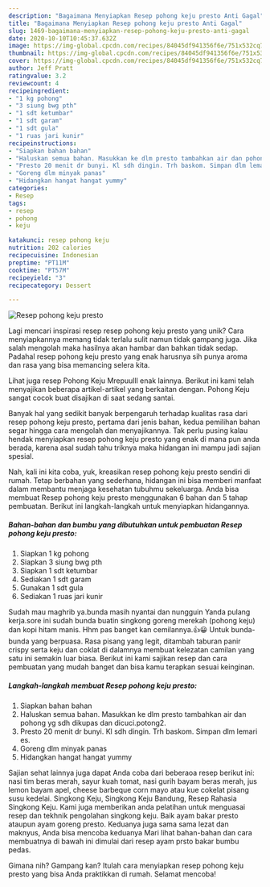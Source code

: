 ```yaml
---
description: "Bagaimana Menyiapkan Resep pohong keju presto Anti Gagal"
title: "Bagaimana Menyiapkan Resep pohong keju presto Anti Gagal"
slug: 1469-bagaimana-menyiapkan-resep-pohong-keju-presto-anti-gagal
date: 2020-10-10T10:45:37.632Z
image: https://img-global.cpcdn.com/recipes/84045df941356f6e/751x532cq70/resep-pohong-keju-presto-foto-resep-utama.jpg
thumbnail: https://img-global.cpcdn.com/recipes/84045df941356f6e/751x532cq70/resep-pohong-keju-presto-foto-resep-utama.jpg
cover: https://img-global.cpcdn.com/recipes/84045df941356f6e/751x532cq70/resep-pohong-keju-presto-foto-resep-utama.jpg
author: Jeff Pratt
ratingvalue: 3.2
reviewcount: 4
recipeingredient:
- "1 kg pohong"
- "3 siung bwg pth"
- "1 sdt ketumbar"
- "1 sdt garam"
- "1 sdt gula"
- "1 ruas jari kunir"
recipeinstructions:
- "Siapkan bahan bahan"
- "Haluskan semua bahan. Masukkan ke dlm presto tambahkan air dan pohong yg sdh dikupas dan dicuci.potong2."
- "Presto 20 menit dr bunyi. Kl sdh dingin. Trh baskom. Simpan dlm lemari es."
- "Goreng dlm minyak panas"
- "Hidangkan hangat hangat yummy"
categories:
- Resep
tags:
- resep
- pohong
- keju

katakunci: resep pohong keju 
nutrition: 202 calories
recipecuisine: Indonesian
preptime: "PT11M"
cooktime: "PT57M"
recipeyield: "3"
recipecategory: Dessert

---
```



![Resep pohong keju presto](https://img-global.cpcdn.com/recipes/84045df941356f6e/751x532cq70/resep-pohong-keju-presto-foto-resep-utama.jpg)

Lagi mencari inspirasi resep resep pohong keju presto yang unik? Cara menyiapkannya memang tidak terlalu sulit namun tidak gampang juga. Jika salah mengolah maka hasilnya akan hambar dan bahkan tidak sedap. Padahal resep pohong keju presto yang enak harusnya sih punya aroma dan rasa yang bisa memancing selera kita.

Lihat juga resep Pohong Keju Mrepuulll enak lainnya. Berikut ini kami telah menyajikan beberapa artikel-artikel yang berkaitan dengan. Pohong Keju sangat cocok buat disajikan di saat sedang santai.

Banyak hal yang sedikit banyak berpengaruh terhadap kualitas rasa dari resep pohong keju presto, pertama dari jenis bahan, kedua pemilihan bahan segar hingga cara mengolah dan menyajikannya. Tak perlu pusing kalau hendak menyiapkan resep pohong keju presto yang enak di mana pun anda berada, karena asal sudah tahu triknya maka hidangan ini mampu jadi sajian spesial.


Nah, kali ini kita coba, yuk, kreasikan resep pohong keju presto sendiri di rumah. Tetap berbahan yang sederhana, hidangan ini bisa memberi manfaat dalam membantu menjaga kesehatan tubuhmu sekeluarga. Anda bisa membuat Resep pohong keju presto menggunakan 6 bahan dan 5 tahap pembuatan. Berikut ini langkah-langkah untuk menyiapkan hidangannya.

<!--inarticleads1-->

##### Bahan-bahan dan bumbu yang dibutuhkan untuk pembuatan Resep pohong keju presto:

1. Siapkan 1 kg pohong
1. Siapkan 3 siung bwg pth
1. Siapkan 1 sdt ketumbar
1. Sediakan 1 sdt garam
1. Gunakan 1 sdt gula
1. Sediakan 1 ruas jari kunir


Sudah mau maghrib ya.bunda masih nyantai dan nungguin Yanda pulang kerja.sore ini sudah bunda buatin singkong goreng merekah (pohong keju) dan kopi hitam manis. Hhm pas banget kan cemilannya.👍😀 Untuk bunda-bunda yang berpuasa. Rasa pisang yang legit, ditambah taburan panir crispy serta keju dan coklat di dalamnya membuat kelezatan camilan yang satu ini semakin luar biasa. Berikut ini kami sajikan resep dan cara pembuatan yang mudah banget dan bisa kamu terapkan sesuai keinginan. 

<!--inarticleads2-->

##### Langkah-langkah membuat Resep pohong keju presto:

1. Siapkan bahan bahan
1. Haluskan semua bahan. Masukkan ke dlm presto tambahkan air dan pohong yg sdh dikupas dan dicuci.potong2.
1. Presto 20 menit dr bunyi. Kl sdh dingin. Trh baskom. Simpan dlm lemari es.
1. Goreng dlm minyak panas
1. Hidangkan hangat hangat yummy


Sajian sehat lainnya juga dapat Anda coba dari beberaoa resep berikut ini: nasi tim beras merah, sayur kuah tomat, nasi gurih bayam beras merah, jus lemon bayam apel, cheese barbeque corn mayo atau kue cokelat pisang susu kedelai. Singkong Keju, Singkong Keju Bandung, Resep Rahasia Singkong Keju. Kami juga memberikan anda pelatihan untuk menguasai resep dan tekhnik pengolahan singkong keju. Baik ayam bakar presto ataupun ayam goreng presto. Keduanya juga sama sama lezat dan maknyus, Anda bisa mencoba keduanya Mari lihat bahan-bahan dan cara membuatnya di bawah ini dimulai dari resep ayam prsto bakar bumbu pedas. 

Gimana nih? Gampang kan? Itulah cara menyiapkan resep pohong keju presto yang bisa Anda praktikkan di rumah. Selamat mencoba!
